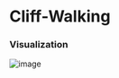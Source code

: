 # Cliff-Walking

### Visualization
![image](https://github.com/Niteesh2810/Cliff-Walking/assets/69635040/1ee108fd-d364-4bd4-a85a-407958428650)
